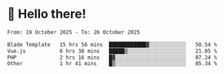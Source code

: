 # 👋 Hello there!

<!--START_SECTION:waka-->

```txt
From: 19 October 2025 - To: 26 October 2025

Blade Template   15 hrs 56 mins  ████████████▓░░░░░░░░░░░░   50.54 %
Vue.js           6 hrs 38 mins   █████▒░░░░░░░░░░░░░░░░░░░   21.05 %
PHP              2 hrs 16 mins   █▓░░░░░░░░░░░░░░░░░░░░░░░   07.24 %
Other            1 hr 41 mins    █▒░░░░░░░░░░░░░░░░░░░░░░░   05.34 %
```

<!--END_SECTION:waka-->
